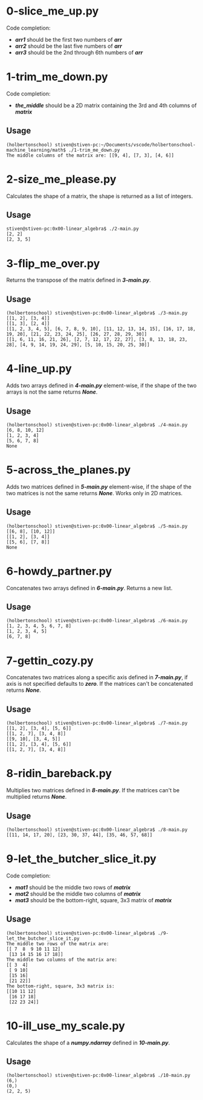 # 0-slice_me_up.py

Code completion:

- **_arr1_** should be the first two numbers of **_arr_**
- **_arr2_** should be the last five numbers of **_arr_**
- **_arr3_** should be the 2nd through 6th numbers of **_arr_**

# 1-trim_me_down.py

Code completion:

- **_the_middle_** should be a 2D matrix containing the 3rd and 4th columns of **_matrix_**

## Usage

```
(holbertonschool) stiven@stiven-pc:~/Documents/vscode/holbertonschool-machine_learning/math$ ./1-trim_me_down.py
The middle columns of the matrix are: [[9, 4], [7, 3], [4, 6]]
```

# 2-size_me_please.py

Calculates the shape of a matrix, the shape is returned as a list of integers.

## Usage

```
stiven@stiven-pc:0x00-linear_algebra$ ./2-main.py
[2, 2]
[2, 3, 5]
```

# 3-flip_me_over.py

Returns the transpose of the matrix defined in **_3-main.py_**.

## Usage

```
(holbertonschool) stiven@stiven-pc:0x00-linear_algebra$ ./3-main.py
[[1, 2], [3, 4]]
[[1, 3], [2, 4]]
[[1, 2, 3, 4, 5], [6, 7, 8, 9, 10], [11, 12, 13, 14, 15], [16, 17, 18, 19, 20], [21, 22, 23, 24, 25], [26, 27, 28, 29, 30]]
[[1, 6, 11, 16, 21, 26], [2, 7, 12, 17, 22, 27], [3, 8, 13, 18, 23, 28], [4, 9, 14, 19, 24, 29], [5, 10, 15, 20, 25, 30]]
```

# 4-line_up.py

Adds two arrays defined in **_4-main.py_** element-wise, if the shape of the two arrays is not the same returns **_None_**.

## Usage

```
(holbertonschool) stiven@stiven-pc:0x00-linear_algebra$ ./4-main.py
[6, 8, 10, 12]
[1, 2, 3, 4]
[5, 6, 7, 8]
None
```

# 5-across_the_planes.py

Adds two matrices defined in **_5-main.py_** element-wise, if the shape of the two matrices is not the same returns **_None_**. Works only in 2D matrices.

## Usage

```
(holbertonschool) stiven@stiven-pc:0x00-linear_algebra$ ./5-main.py
[[6, 8], [10, 12]]
[[1, 2], [3, 4]]
[[5, 6], [7, 8]]
None
```

# 6-howdy_partner.py

Concatenates two arrays defined in **_6-main.py_**. Returns a new list.

## Usage

```
(holbertonschool) stiven@stiven-pc:0x00-linear_algebra$ ./6-main.py
[1, 2, 3, 4, 5, 6, 7, 8]
[1, 2, 3, 4, 5]
[6, 7, 8]
```

# 7-gettin_cozy.py

Concatenates two matrices along a specific axis defined in **_7-main.py_**, if axis is not specified defaults to **_zero_**. If the matrices can't be concatenated returns **_None_**.

## Usage

```
(holbertonschool) stiven@stiven-pc:0x00-linear_algebra$ ./7-main.py
[[1, 2], [3, 4], [5, 6]]
[[1, 2, 7], [3, 4, 8]]
[[9, 10], [3, 4, 5]]
[[1, 2], [3, 4], [5, 6]]
[[1, 2, 7], [3, 4, 8]]
```

# 8-ridin_bareback.py

Multiplies two matrices defined in **_8-main.py_**. If the matrices can't be multiplied returns **_None_**.

## Usage

```
(holbertonschool) stiven@stiven-pc:0x00-linear_algebra$ ./8-main.py
[[11, 14, 17, 20], [23, 30, 37, 44], [35, 46, 57, 68]]
```

# 9-let_the_butcher_slice_it.py

Code completion:

- **_mat1_** should be the middle two rows of **_matrix_**
- **_mat2_** should be the middle two columns of **_matrix_**
- **_mat3_** should be the bottom-right, square, 3x3 matrix of **_matrix_**

## Usage

```
(holbertonschool) stiven@stiven-pc:0x00-linear_algebra$ ./9-let_the_butcher_slice_it.py
The middle two rows of the matrix are:
[[ 7  8  9 10 11 12]
 [13 14 15 16 17 18]]
The middle two columns of the matrix are:
[[ 3  4]
 [ 9 10]
 [15 16]
 [21 22]]
The bottom-right, square, 3x3 matrix is:
[[10 11 12]
 [16 17 18]
 [22 23 24]]
```

# 10-ill_use_my_scale.py

Calculates the shape of a **_numpy.ndarray_** defined in **_10-main.py_**.

## Usage

```
(holbertonschool) stiven@stiven-pc:0x00-linear_algebra$ ./10-main.py
(6,)
(0,)
(2, 2, 5)
```
